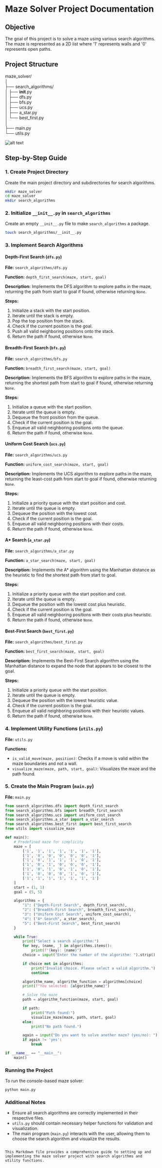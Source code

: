# Maze Solver Project Documentation

## Objective

The goal of this project is to solve a maze using various search algorithms. The maze is represented as a 2D list where '1' represents walls and '0' represents open paths.

## Project Structure

maze_solver/ <br>
│<br>
├── search_algorithms/<br>
│ ├── **init**.py<br>
│ ├── dfs.py<br>
│ ├── bfs.py<br>
│ ├── ucs.py<br>
│ ├── a_star.py<br>
│ └── best_first.py<br>
│<br>
├── main.py<br>
└── utils.py<br>

![alt text](image.png)

## Step-by-Step Guide

### 1. Create Project Directory

Create the main project directory and subdirectories for search algorithms.

```bash
mkdir maze_solver
cd maze_solver
mkdir search_algorithms
```

### 2. Initialize `__init__.py` in `search_algorithms`

Create an empty `__init__.py` file to make `search_algorithms` a package.

```bash
touch search_algorithms/__init__.py
```

### 3. Implement Search Algorithms

#### Depth-First Search (`dfs.py`)

**File:** `search_algorithms/dfs.py`

**Function:** `depth_first_search(maze, start, goal)`

**Description:** Implements the DFS algorithm to explore paths in the maze, returning the path from start to goal if found, otherwise returning `None`.

**Steps:**

1. Initialize a stack with the start position.
2. Iterate until the stack is empty.
3. Pop the top position from the stack.
4. Check if the current position is the goal.
5. Push all valid neighboring positions onto the stack.
6. Return the path if found, otherwise `None`.

#### Breadth-First Search (`bfs.py`)

**File:** `search_algorithms/bfs.py`

**Function:** `breadth_first_search(maze, start, goal)`

**Description:** Implements the BFS algorithm to explore paths in the maze, returning the shortest path from start to goal if found, otherwise returning `None`.

**Steps:**

1. Initialize a queue with the start position.
2. Iterate until the queue is empty.
3. Dequeue the front position from the queue.
4. Check if the current position is the goal.
5. Enqueue all valid neighboring positions onto the queue.
6. Return the path if found, otherwise `None`.

#### Uniform Cost Search (`ucs.py`)

**File:** `search_algorithms/ucs.py`

**Function:** `uniform_cost_search(maze, start, goal)`

**Description:** Implements the UCS algorithm to explore paths in the maze, returning the least-cost path from start to goal if found, otherwise returning `None`.

**Steps:**

1. Initialize a priority queue with the start position and cost.
2. Iterate until the queue is empty.
3. Dequeue the position with the lowest cost.
4. Check if the current position is the goal.
5. Enqueue all valid neighboring positions with their costs.
6. Return the path if found, otherwise `None`.

#### A\* Search (`a_star.py`)

**File:** `search_algorithms/a_star.py`

**Function:** `a_star_search(maze, start, goal)`

**Description:** Implements the A\* algorithm using the Manhattan distance as the heuristic to find the shortest path from start to goal.

**Steps:**

1. Initialize a priority queue with the start position and cost.
2. Iterate until the queue is empty.
3. Dequeue the position with the lowest cost plus heuristic.
4. Check if the current position is the goal.
5. Enqueue all valid neighboring positions with their costs plus heuristic.
6. Return the path if found, otherwise `None`.

#### Best-First Search (`best_first.py`)

**File:** `search_algorithms/best_first.py`

**Function:** `best_first_search(maze, start, goal)`

**Description:** Implements the Best-First Search algorithm using the Manhattan distance to expand the node that appears to be closest to the goal.

**Steps:**

1. Initialize a priority queue with the start position.
2. Iterate until the queue is empty.
3. Dequeue the position with the lowest heuristic value.
4. Check if the current position is the goal.
5. Enqueue all valid neighboring positions with their heuristic values.
6. Return the path if found, otherwise `None`.

### 4. Implement Utility Functions (`utils.py`)

**File:** `utils.py`

**Functions:**

- `is_valid_move(maze, position)`: Checks if a move is valid within the maze boundaries and not a wall.
- `visualize_maze(maze, path, start, goal)`: Visualizes the maze and the path found.

### 5. Create the Main Program (`main.py`)

**File:** `main.py`

```python
from search_algorithms.dfs import depth_first_search
from search_algorithms.bfs import breadth_first_search
from search_algorithms.ucs import uniform_cost_search
from search_algorithms.a_star import a_star_search
from search_algorithms.best_first import best_first_search
from utils import visualize_maze

def main():
    # Predefined maze for simplicity
    maze = [
        ['1', '1', '1', '1', '1', '1', '1'],
        ['1', '0', '0', '0', '0', '0', '1'],
        ['1', '0', '1', '1', '1', '0', '1'],
        ['1', '0', '1', '0', '0', '0', '1'],
        ['1', '0', '1', '0', '1', '0', '1'],
        ['1', '0', '0', '0', '1', '0', '1'],
        ['1', '1', '1', '1', '1', '1', '1']
    ]
    start = (1, 1)
    goal = (5, 5)

    algorithms = {
        "1": ("Depth-First Search", depth_first_search),
        "2": ("Breadth-First Search", breadth_first_search),
        "3": ("Uniform Cost Search", uniform_cost_search),
        "4": ("A* Search", a_star_search),
        "5": ("Best-First Search", best_first_search)
    }

    while True:
        print("Select a search algorithm:")
        for key, (name, _) in algorithms.items():
            print(f"{key}: {name}")
        choice = input("Enter the number of the algorithm: ").strip()

        if choice not in algorithms:
            print("Invalid choice. Please select a valid algorithm.")
            continue

        algorithm_name, algorithm_function = algorithms[choice]
        print(f"You selected: {algorithm_name}")

        # Solve the maze
        path = algorithm_function(maze, start, goal)

        if path:
            print("Path found:")
            visualize_maze(maze, path, start, goal)
        else:
            print("No path found.")

        again = input("Do you want to solve another maze? (yes/no): ").strip().lower()
        if again != 'yes':
            break

if __name__ == "__main__":
    main()
```

### Running the Project

To run the console-based maze solver:

```bash
python main.py
```

### Additional Notes

- Ensure all search algorithms are correctly implemented in their respective files.
- `utils.py` should contain necessary helper functions for validation and visualization.
- The main program (`main.py`) interacts with the user, allowing them to choose the search algorithm and visualize the results.

```

This Markdown file provides a comprehensive guide to setting up and implementing the maze solver project with search algorithms and utility functions.
```
